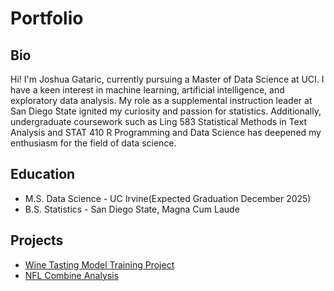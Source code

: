# Portfolio

## Bio
Hi! I'm Joshua Gataric, currently pursuing a Master of Data Science at UCI. I have a keen interest in machine learning, artificial intelligence, and exploratory data analysis. My role as a supplemental instruction leader at San Diego State ignited my curiosity and passion for statistics. Additionally, undergraduate coursework such as Ling 583 Statistical Methods in Text Analysis and STAT 410 R Programming and Data Science has deepened my enthusiasm for the field of data science.


## Education 
- M.S. Data Science - UC Irvine(Expected Graduation December 2025)
- B.S. Statistics - San Diego State, Magna Cum Laude

## Projects
- [Wine Tasting Model Training Project](https://github.com/JoshuaGataric/Wine-Tasting-Model-Training-Project)
-  [NFL Combine Analysis](https://github.com/JoshuaGataric/NFL-Combine-Analysis)
